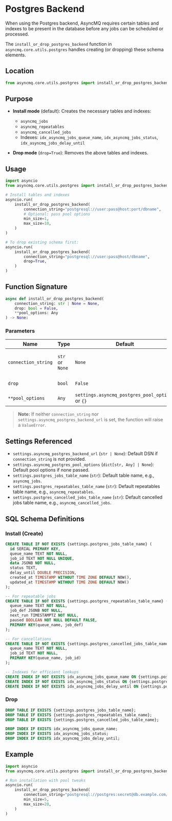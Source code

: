 # Postgres Backend

When using the Postgres backend, AsyncMQ requires certain tables and indexes to be present in the
database before any jobs can be scheduled or processed.

The `install_or_drop_postgres_backend` function in `asyncmq.core.utils.postgres` handles creating (or dropping) these schema elements.

## Location

```python
from asyncmq.core.utils.postgres import install_or_drop_postgres_backend
```

## Purpose

* **Install mode** (default): Creates the necessary tables and indexes:

  * `asyncmq_jobs`
  * `asyncmq_repeatables`
  * `asyncmq_cancelled_jobs`
  * Indexes: `idx_asyncmq_jobs_queue_name`, `idx_asyncmq_jobs_status`, `idx_asyncmq_jobs_delay_until`

* **Drop mode** (`drop=True`): Removes the above tables and indexes.

## Usage

```python
import asyncio
from asyncmq.core.utils.postgres import install_or_drop_postgres_backend

# Install tables and indexes
asyncio.run(
    install_or_drop_postgres_backend(
        connection_string="postgresql://user:pass@host:port/dbname",
        # Optional: pass pool options
        min_size=1,
        max_size=10,
    )
)

# To drop existing schema first:
asyncio.run(
    install_or_drop_postgres_backend(
        connection_string="postgresql://user:pass@host/dbname",
        drop=True,
    )
)
```

## Function Signature

```python
async def install_or_drop_postgres_backend(
    connection_string: str | None = None,
    drop: bool = False,
    **pool_options: Any
) -> None:
```

### Parameters

| Name                | Type            | Default                                          | Description                                                                                                              |
| ------------------- | --------------- | ------------------------------------------------ | ------------------------------------------------------------------------------------------------------------------------ |
| `connection_string` | `str` or `None` | `None`                                           | Postgres DSN (`postgresql://user:pass@host:port/dbname`). If not provided, uses `settings.asyncmq_postgres_backend_url`. |
| `drop`              | `bool`          | `False`                                          | If `True`, drops existing tables and indexes rather than installing them.                                                |
| `**pool_options`    | `Any`           | `settings.asyncmq_postgres_pool_options` or `{}` | Passed directly to `asyncpg.create_pool`, e.g., `min_size`, `max_size`, `timeout`, etc.                                  |

> **Note:** If neither `connection_string` nor `settings.asyncmq_postgres_backend_url` is set, the function will raise a `ValueError`.

## Settings Referenced

* `settings.asyncmq_postgres_backend_url` (`str | None`): Default DSN if `connection_string` is not provided.
* `settings.asyncmq_postgres_pool_options` (`dict[str, Any] | None`): Default pool options if none passed.
* `settings.postgres_jobs_table_name` (`str`): Default table name, e.g., `asyncmq_jobs`.
* `settings.postgres_repeatables_table_name` (`str`): Default repeatables table name, e.g., `asyncmq_repeatables`.
* `settings.postgres_cancelled_jobs_table_name` (`str`): Default cancelled jobs table name, e.g., `asyncmq_cancelled_jobs`.

## SQL Schema Definitions

### Install (Create)

```sql
CREATE TABLE IF NOT EXISTS {settings.postgres_jobs_table_name} (
  id SERIAL PRIMARY KEY,
  queue_name TEXT NOT NULL,
  job_id TEXT NOT NULL UNIQUE,
  data JSONB NOT NULL,
  status TEXT,
  delay_until DOUBLE PRECISION,
  created_at TIMESTAMP WITHOUT TIME ZONE DEFAULT NOW(),
  updated_at TIMESTAMP WITHOUT TIME ZONE DEFAULT NOW()
);

-- For repeatable jobs
CREATE TABLE IF NOT EXISTS {settings.postgres_repeatables_table_name} (
  queue_name TEXT NOT NULL,
  job_def JSONB NOT NULL,
  next_run TIMESTAMPTZ NOT NULL,
  paused BOOLEAN NOT NULL DEFAULT FALSE,
  PRIMARY KEY(queue_name, job_def)
);

-- For cancellations
CREATE TABLE IF NOT EXISTS {settings.postgres_cancelled_jobs_table_name} (
  queue_name TEXT NOT NULL,
  job_id TEXT NOT NULL,
  PRIMARY KEY(queue_name, job_id)
);

-- Indexes for efficient lookups
CREATE INDEX IF NOT EXISTS idx_asyncmq_jobs_queue_name ON {settings.postgres_jobs_table_name}(queue_name);
CREATE INDEX IF NOT EXISTS idx_asyncmq_jobs_status ON {settings.postgres_jobs_table_name}(status);
CREATE INDEX IF NOT EXISTS idx_asyncmq_jobs_delay_until ON {settings.postgres_jobs_table_name}(delay_until);
```

### Drop

```sql
DROP TABLE IF EXISTS {settings.postgres_jobs_table_name};
DROP TABLE IF EXISTS {settings.postgres_repeatables_table_name};
DROP TABLE IF EXISTS {settings.postgres_cancelled_jobs_table_name};

DROP INDEX IF EXISTS idx_asyncmq_jobs_queue_name;
DROP INDEX IF EXISTS idx_asyncmq_jobs_status;
DROP INDEX IF EXISTS idx_asyncmq_jobs_delay_until;
```

## Example

```python
import asyncio
from asyncmq.core.utils.postgres import install_or_drop_postgres_backend

# Run installation with pool tweaks
asyncio.run(
    install_or_drop_postgres_backend(
        connection_string="postgresql://postgres:secret@db.example.com/asyncmq",
        min_size=5,
        max_size=20,
    )
)
```
